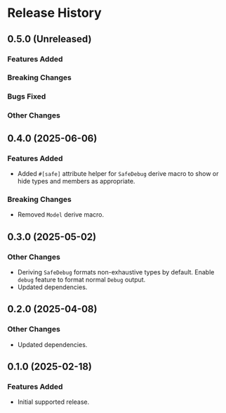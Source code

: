 # Release History

## 0.5.0 (Unreleased)

### Features Added

### Breaking Changes

### Bugs Fixed

### Other Changes

## 0.4.0 (2025-06-06)

### Features Added

- Added `#[safe]` attribute helper for `SafeDebug` derive macro to show or hide types and members as appropriate.

### Breaking Changes

- Removed `Model` derive macro.

## 0.3.0 (2025-05-02)

### Other Changes

- Deriving `SafeDebug` formats non-exhaustive types by default. Enable `debug` feature to format normal `Debug` output.
- Updated dependencies.

## 0.2.0 (2025-04-08)

### Other Changes

- Updated dependencies.

## 0.1.0 (2025-02-18)

### Features Added

- Initial supported release.
